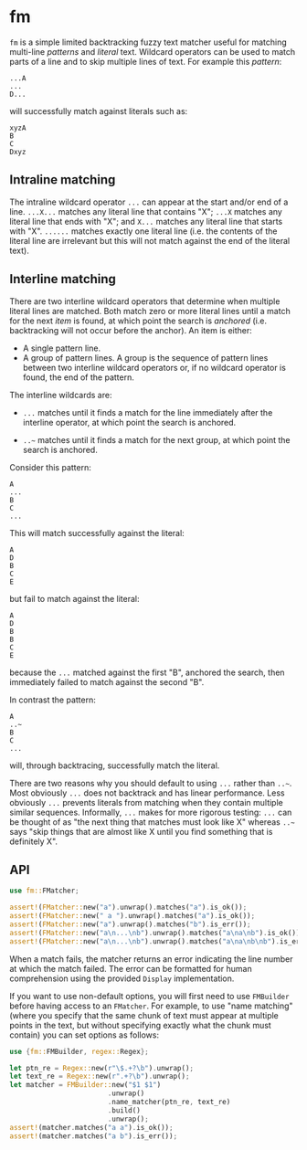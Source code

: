 # fm

`fm` is a simple limited backtracking fuzzy text matcher useful for matching
multi-line *patterns* and *literal* text. Wildcard operators can be used to
match parts of a line and to skip multiple lines of text. For example this
*pattern*:

```text
...A
...
D...
```

will successfully match against literals such as:

```text
xyzA
B
C
Dxyz
```


## Intraline matching

The intraline wildcard operator `...` can appear at the start and/or end of a
line. `...X...` matches any literal line that contains "X"; `...X` matches any
literal line that ends with "X"; and `X...` matches any literal line that
starts with "X". `......` matches exactly one literal line (i.e. the contents
of the literal line are irrelevant but this will not match against the end
of the literal text).

## Interline matching

There are two interline wildcard operators that determine when multiple literal
lines are matched. Both match zero or more literal lines until a match for the
next *item* is found, at which point the search is *anchored* (i.e.
backtracking will not occur before the anchor). An item is either:

  * A single pattern line.
  * A group of pattern lines. A group is the sequence of pattern lines between
    two interline wildcard operators or, if no wildcard operator is found, the
    end of the pattern.

The interline wildcards are:

  * `...` matches until it finds a match for the line immediately after the
    interline operator, at which point the search is anchored.

  * `..~` matches until it finds a match for the next group, at which point the
    search is anchored.

Consider this pattern:

```text
A
...
B
C
...
```

This will match successfully against the literal:

```text
A
D
B
C
E
```

but fail to match against the literal:

```text
A
D
B
B
C
E
```

because the `...` matched against the first "B", anchored the search, then
immediately failed to match against the second "B".

In contrast the pattern:

```text
A
..~
B
C
...
```

will, through backtracing, successfully match the literal.

There are two reasons why you should default to using `...` rather than `..~`.
Most obviously `...` does not backtrack and has linear performance. Less
obviously `...` prevents literals from matching when they contain multiple
similar sequences. Informally, `...` makes for more rigorous testing: `...` can
be thought of as "the next thing that matches must look like X" whereas `..~`
says "skip things that are almost like X until you find something that is
definitely X". 


## API

```rust
use fm::FMatcher;

assert!(FMatcher::new("a").unwrap().matches("a").is_ok());
assert!(FMatcher::new(" a ").unwrap().matches("a").is_ok());
assert!(FMatcher::new("a").unwrap().matches("b").is_err());
assert!(FMatcher::new("a\n...\nb").unwrap().matches("a\na\nb").is_ok());
assert!(FMatcher::new("a\n...\nb").unwrap().matches("a\na\nb\nb").is_err());
```

When a match fails, the matcher returns an error indicating the line number at
which the match failed. The error can be formatted for human comprehension
using the provided `Display` implementation.

If you want to use non-default options, you will first need to use `FMBuilder`
before having access to an `FMatcher`. For example, to use "name matching"
(where you specify that the same chunk of text must appear at multiple points
in the text, but without specifying exactly what the chunk must contain) you
can set options as follows:

```rust
use {fm::FMBuilder, regex::Regex};

let ptn_re = Regex::new(r"\$.+?\b").unwrap();
let text_re = Regex::new(r".+?\b").unwrap();
let matcher = FMBuilder::new("$1 $1")
                        .unwrap()
                        .name_matcher(ptn_re, text_re)
                        .build()
                        .unwrap();
assert!(matcher.matches("a a").is_ok());
assert!(matcher.matches("a b").is_err());
```
